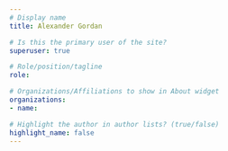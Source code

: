 ```yaml
---
# Display name
title: Alexander Gordan

# Is this the primary user of the site?
superuser: true

# Role/position/tagline
role: 

# Organizations/Affiliations to show in About widget
organizations:
- name: 

# Highlight the author in author lists? (true/false)
highlight_name: false
---
```

<br>
